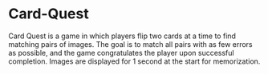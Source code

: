 # Card-Quest
Card Quest is a game in which players flip two cards at a time to find matching pairs of images. The goal is to match all pairs with as few errors as possible, and the game congratulates the player upon successful completion. Images are displayed for 1 second at the start for memorization.

